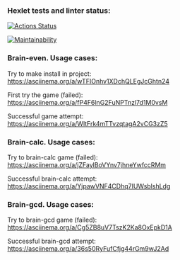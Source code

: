 ### Hexlet tests and linter status:
[![Actions Status](https://github.com/LaukhinMikhail/php-project-45/actions/workflows/hexlet-check.yml/badge.svg)](https://github.com/LaukhinMikhail/php-project-45/actions)

[![Maintainability](https://api.codeclimate.com/v1/badges/30ec7ff363754fcc95a9/maintainability)](https://codeclimate.com/github/LaukhinMikhail/php-project-45/maintainability)

### Brain-even. Usage cases:
Try to make install in project:
https://asciinema.org/a/wTFIOnhv1XDchQLEgJcGhtn24

First try the game (failed):
https://asciinema.org/a/fP4F6lnG2FuNPTnzl7d1M0vsM

Successful game attempt:
https://asciinema.org/a/WltFrk4mTTvzqtagA2vCG3zZ5

### Brain-calc. Usage cases:
Try to brain-calc game (failed):
https://asciinema.org/a/jZFaylBoVYnv7jhneYwfccRMm

Successful brain-calc attempt:
https://asciinema.org/a/YjpawVNF4CDhq7IUWsblshLdg

### Brain-gcd. Usage cases:
Try to brain-gcd game (failed):
https://asciinema.org/a/Cg5ZB8uV7TszK2Ka8OxEpkD1A

Successful brain-gcd attempt:
https://asciinema.org/a/36s50RyFufCfjg44rGm9wJ2Ad

